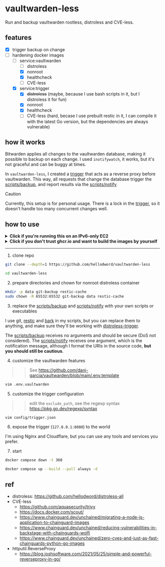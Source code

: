 # vaultwarden-less

Run and backup vaultwarden rootless, distroless and CVE-less.

## features

- [x] trigger backup on change
- [ ] hardening docker images
  - [ ] service:vaultwarden
    - [ ] distroless
    - [x] nonroot
    - [x] healthcheck
    - [ ] CVE-less
  - [x] service:trigger
    - [x] ~~distroless~~ (maybe, because I use bash scripts in it, but I distroless it for fun)
    - [x] nonroot
    - [x] healthcheck
    - [ ] CVE-less (hard, becase I use prebuilt restic in it, I can compile it with the latest Go version, but the dependencies are always vulnerable)

## how it works

Bitwarden applies all changes to the vaultwarden database, making it possible to backup on each change. I used `inotifywatch`, it works, but it's not graceful and can be buggy at times.

In `vaultwarden-less`, I created a [trigger](./cmd/trigger/main.go) that acts as a reverse proxy before vaultwarden. This way, all requests that change the database trigger the [scripts/backup](./scripts/backup), and report results via the [scripts/notify](./scripts/notify)

> [!CAUTION]
> Currently, this setup is for personal usage. There is a lock in the [trigger](./cmd/trigger/main.go), so it doesn't handle too many concurrent changes well.

## how to use

<details>
<summary><b>
Click if you're running this on an IPv6-only EC2
</b></summary>

```sh
# enable IPv6 support of docker
# https://docs.docker.com/config/daemon/ipv6/
sudo vim /etc/docker/daemon.json
# {
#   "ipv6": true,
#   "fixed-cidr-v6": "2001:db8:1::/64",
#   "experimental": true,
#   "ip6tables": true
# }
sudo systemctl restart docker

# enable GitHub/ghcr.io IPv6 proxy (shame on you GitHub!)
# https://danwin1210.de/github-ipv6-proxy.php
vim /etc/hosts
# 2a01:4f8:c010:d56::2 github.com
# 2a01:4f8:c010:d56::3 api.github.com
# 2a01:4f8:c010:d56::4 codeload.github.com
# 2a01:4f8:c010:d56::5 objects.githubusercontent.com
# 2a01:4f8:c010:d56::6 ghcr.io
# 2a01:4f8:c010:d56::7 pkg.github.com npm.pkg.github.com maven.pkg.github.com nuget.pkg.github.com rubygems.pkg.github.com
```

Edit the `docker-compose.yml`

```diff
+ networks:
+   wan:
+     enable_ipv6: true
+     driver: bridge
+     ipam:
+       config:
+         - subnet: 192.168.234.0/24
+         - subnet: fd5f:c26e:7746:f664::/64


   vaultwarden:
+     networks:
+       - wan
+     sysctls:
+       - net.ipv6.conf.all.disable_ipv6=1
     hostname: vaultwarden
     logging:
       driver: "local"

```

</details>

<details>
<summary><b>
Click if you don't trust ghcr.io and want to build the images by yourself
</b></summary>

Edit the `docker-compose.yml`:

```diff
           memory: 128M
-    image: ghcr.io/hellodword/vaultwarden-less-trigger:latest
-    # build:
-    #   context: .
-    #   dockerfile: ./docker/distroless-trigger.Dockerfile
+    # image: ghcr.io/hellodword/vaultwarden-less-trigger:latest
+    build:
+      context: .
+      dockerfile: ./docker/distroless-trigger.Dockerfile
     env_file:
```

</details>

---

1. clone repo

```sh
git clone --depth=1 https://github.com/hellodword/vaultwarden-less

cd vaultwarden-less
```

2. prepare directories and chown for nonroot distroless container

```sh
mkdir -p data git-backup restic-cache
sudo chown -R 65532:65532 git-backup data restic-cache
```

3. replace the [scripts/backup](./scripts/backup) and [scripts/notify](./scripts/notify) with your own scripts or executables

I use git, [restic](https://github.com/restic/restic) and [bark](https://github.com/Finb/bark) in my scripts, but you can replace them to anything, and make sure they'll be working with [distroless-trigger](./docker/distroless-trigger.Dockerfile).

The [scripts/backup](./scripts/backup) receives no arguments and should be secure (DoS not considered). The [scripts/notify](./scripts/notify) receives one argument, which is the notification message, although I format the URIs in the source code, **but you should still be cautious**.

4. customize the vaultwarden features

> > See https://github.com/dani-garcia/vaultwarden/blob/main/.env.template

```sh
vim .env.vaultwarden
```

5. customize the trigger configuration

> > edit the `exclude_path`, see the regexp syntax https://pkg.go.dev/regexp/syntax

```sh
vim config/trigger.json
```

6. expose the trigger (`127.0.0.1:8080`) to the world

I'm using Nginx and Cloudflare, but you can use any tools and services you prefer.

7. start

```sh
docker compose down -t 360

docker compose up --build --pull always -d
```

## ref

- distroless: https://github.com/hellodword/distroless-all
- CVE-less
  - https://github.com/aquasecurity/trivy
  - https://docs.docker.com/scout/
  - https://www.chainguard.dev/unchained/migrating-a-node-js-application-to-chainguard-images
  - https://www.chainguard.dev/unchained/reducing-vulnerabilities-in-backstage-with-chainguards-wolfi
  - https://www.chainguard.dev/unchained/zero-cves-and-just-as-fast-chainguards-python-go-images
- httputil.ReverseProxy
  - https://blog.joshsoftware.com/2021/05/25/simple-and-powerful-reverseproxy-in-go/
